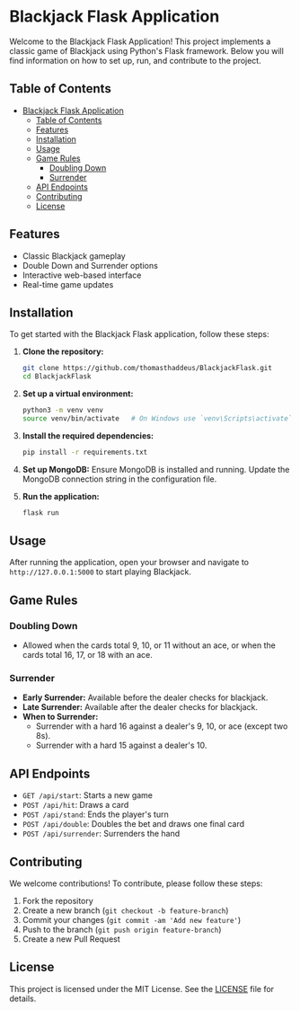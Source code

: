 # Blackjack Flask Application

Welcome to the Blackjack Flask Application! This project implements a classic game of Blackjack using Python's Flask framework. Below you will find information on how to set up, run, and contribute to the project.

## Table of Contents

- [Blackjack Flask Application](#blackjack-flask-application)
  - [Table of Contents](#table-of-contents)
  - [Features](#features)
  - [Installation](#installation)
  - [Usage](#usage)
  - [Game Rules](#game-rules)
    - [Doubling Down](#doubling-down)
    - [Surrender](#surrender)
  - [API Endpoints](#api-endpoints)
  - [Contributing](#contributing)
  - [License](#license)

## Features

- Classic Blackjack gameplay
- Double Down and Surrender options
- Interactive web-based interface
- Real-time game updates

## Installation

To get started with the Blackjack Flask application, follow these steps:

1. **Clone the repository:**

   ```bash
   git clone https://github.com/thomasthaddeus/BlackjackFlask.git
   cd BlackjackFlask
   ```

2. **Set up a virtual environment:**

   ```bash
   python3 -m venv venv
   source venv/bin/activate   # On Windows use `venv\Scripts\activate`
   ```

3. **Install the required dependencies:**

   ```bash
   pip install -r requirements.txt
   ```

4. **Set up MongoDB:**
   Ensure MongoDB is installed and running. Update the MongoDB connection string in the configuration file.

5. **Run the application:**

   ```bash
   flask run
   ```

## Usage

After running the application, open your browser and navigate to `http://127.0.0.1:5000` to start playing Blackjack.

## Game Rules

### Doubling Down

- Allowed when the cards total 9, 10, or 11 without an ace, or when the cards total 16, 17, or 18 with an ace.

### Surrender

- **Early Surrender:** Available before the dealer checks for blackjack.
- **Late Surrender:** Available after the dealer checks for blackjack.
- **When to Surrender:**
  - Surrender with a hard 16 against a dealer's 9, 10, or ace (except two 8s).
  - Surrender with a hard 15 against a dealer's 10.

## API Endpoints

- `GET /api/start`: Starts a new game
- `POST /api/hit`: Draws a card
- `POST /api/stand`: Ends the player's turn
- `POST /api/double`: Doubles the bet and draws one final card
- `POST /api/surrender`: Surrenders the hand

## Contributing

We welcome contributions! To contribute, please follow these steps:

1. Fork the repository
2. Create a new branch (`git checkout -b feature-branch`)
3. Commit your changes (`git commit -am 'Add new feature'`)
4. Push to the branch (`git push origin feature-branch`)
5. Create a new Pull Request

## License

This project is licensed under the MIT License. See the [LICENSE](LICENSE) file for details.

